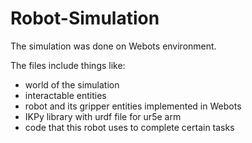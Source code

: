 # Robot-Simulation

The simulation was done on Webots environment.

The files include things like:
 - world of the simulation
 - interactable entities
 - robot and its gripper entities implemented in Webots
 - IKPy library with urdf file for ur5e arm
 - code that this robot uses to complete certain tasks
